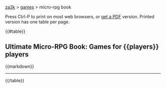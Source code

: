 <style>
@media print {
    p:nth-child(2) { display: none; }
    .page-break { display: block; visibility: hidden; page-break-after: always; }
    .page-break:nth-last-child(2) { display: none; page-break-after: inherit; }
    .dont-print { display: none; }
    td { white-space: nowrap; }
}
</style>

[za3k](/) &gt; [games](/games) &gt; micro-rpg book

<div class="dont-print">Press Ctrl-P to print on most web browsers, or <a href="microrpg.pdf">get a PDF</a> version. Printed version has one table per page.</div>

{{#table}}
## Ultimate Micro-RPG Book: Games for {{players}} players
{{markdown}}
<hr class="page-break">
{{/table}}

